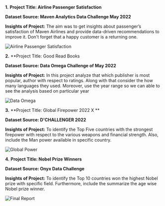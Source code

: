 **1.**
**Project Title: Airline Passenger Satisfaction**

**Dataset Source:  Maven Analytics Data Challenge May 2022**

**Insights of Project:**  The aim was to get insights about passenger’s satisfaction of Maven Airlines and provide data-driven recommendations to improve it. Don't forget that a happy customer is a returning one.

![Airline Passenger Satisfaction](https://user-images.githubusercontent.com/106047080/171792979-ab572485-a687-4738-b606-121a976be006.PNG)


**2.** 
**Project Title: Good Read Books

**Dataset Source:  Data Omega Challenge of May 2022**

**Insights of Project:**  In this project analyze that which publisher is most popular, author with respect to ratings. Along with that consider the how many languages they used. Moreover, use the year range so we can able to see the analysis based on particular year

![Data Omega](https://user-images.githubusercontent.com/106047080/171982416-f4639291-00ca-4fff-af26-cec0345c6852.PNG)


**3.**
**Project Title: Global Firepower 2022 X **

**Dataset Source:  D'CHALLENGER 2022**

**Insights of Project:**  To identify the Top Five countries with the strongest firepower with respect to the various weapons and financial strength. Also, include the Man power available in specific country. 

![Global Power](https://user-images.githubusercontent.com/106047080/171982462-fdfe73d1-41f0-4da4-a2df-36d624e9f988.PNG)


**4.**
**Project Title: Nobel Prize Winners**

**Dataset Source:  Onyx Data Challenge**

**Insights of Project:**  To identify the Top 10 countries won the highest Nobel prize with specific field. Furthermore, include the summarize the age wise Nobel prize winner. 

![Final Report](https://user-images.githubusercontent.com/106047080/171982491-e3a782cc-194e-4b35-9c8f-f7524d9b3139.PNG)


